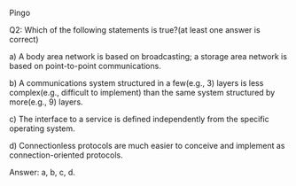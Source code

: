 Pingo

Q2: Which of the following statements is true?(at least one answer is correct)

a) A body area network is based on broadcasting; a storage area network is based on point-to-point communications.

b) A communications system structured in a few(e.g., 3) layers is less complex(e.g., difficult to implement) than the same system structured by more(e.g., 9) layers.

c) The interface to a service is defined independently from the specific operating system.

d) Connectionless protocols are much easier to conceive and implement as connection-oriented protocols.

Answer: a, b, c, d.